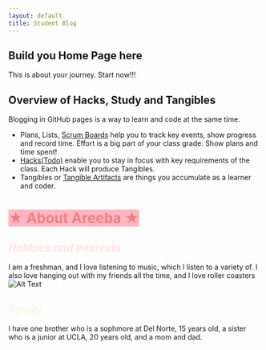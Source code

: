 ```yaml
---
layout: default
title: Student Blog
---
```



## Build you Home Page here 
This is about your journey. Start now!!!

## Overview of Hacks, Study and Tangibles
Blogging in GitHub pages is a way to learn and code at the same time. 

- Plans, Lists, [Scrum Boards](https://clickup.com/blog/scrum-board/) help you to track key events, show progress and record time.  Effort is a big part of your class grade.  Show plans and time spent!
- [Hacks(Todo)](https://levelup.gitconnected.com/six-ultimate-daily-hacks-for-every-programmer-60f5f10feae) enable you to stay in focus with key requirements of the class.  Each Hack will produce Tangibles.
- Tangibles or [Tangible Artifacts](https://en.wikipedia.org/wiki/Artifact_(software_development)) are things you accumulate as a learner and coder. 

# <span style="color: lightcoral;"><span style="background-color: lightpink;">**&#9733; About Areeba &#9733;**</span></span>
## <span style="color: mistyrose;">*Hobbies and Interests*</span>
I am a freshman, and I love listening to music, which I listen to a variety of. I also love hanging out with my friends all the time, and I love roller coasters
![Alt Text](rollrcoase.avif)
## <span style="color: oldlace;">*Family*</span>
I have one brother who is a sophmore at Del Norte, 15 years old, a sister who is a junior at UCLA, 20 years old, and a mom and dad.
